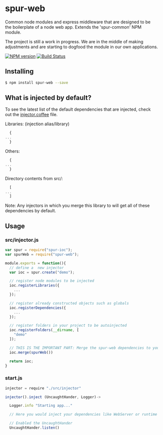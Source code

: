 # spur-web

Common node modules and express middleware that are designed to be the boilerplate of a node web app. Extends the 'spur-common' NPM module.

The project is still a work in progress. We are in the middle of making adjustments and are starting to dogfood the module in our own applications.

[![NPM version](https://badge.fury.io/js/spur-web.png)](http://badge.fury.io/js/spur-web)
[![Build Status](https://travis-ci.org/opentable/spur-web.png?branch=master)](https://travis-ci.org/opentable/spur-web)

## Installing

```bash
$ npm install spur-web --save
```

## What is injected by default?

To see the latest list of the default dependencies that are injected, check out the [injector.coffee](src/injector.coffee) file.

Libraries: (injection alias/library)

```javascript
  {
...
  }
```

Others:

```javascript
  {
...
  }
```

Directory contents from src/:

```javascript
  [
...
  ]
```

Note: Any injectors in which you merge this library to will get all of these dependencies by default.

## Usage

### src/injector.js

```javascript
var spur = require("spur-ioc");
var spurWeb = require("spur-web");

module.exports = function(){
  // define a  new injector
  var ioc = spur.create("demo");

  // register node modules to be injected
  ioc.registerLibraries({
    ...
  });

  // register already constructed objects such as globals
  ioc.registerDependencies({
    ...
  });

  // register folders in your project to be autoinjected
  ioc.registerFolders(__dirname, [
    "demo"
  ]);

  // THIS IS THE IMPORTANT PART: Merge the spur-web dependencies to your local container
  ioc.merge(spurWeb())

  return ioc;
}
```

### start.js

```javascript
injector = require "./src/injector"

injector().inject (UncaughtHander, Logger)->

  Logger.info "Starting app..."

  // Here you would inject your dependencies like WebServer or runtime class and start it.

  // Enabled the UncaughtHander
  UncaughtHander.listen()
```

